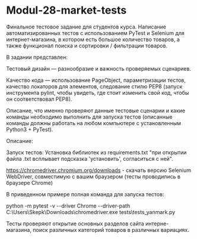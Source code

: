 # Modul-28-market-tests
Финальное тестовое задание для студентов курса.
Написание автоматизированных тестов с использованием PyTest и Selenium для интернет-магазина, в котором есть большое количество товаров, а также функционал поиска и сортировки / фильтрации товаров.

В задании представлен:

Тестовый дизайн — разнообразие и важность проверяемых сценариев.

Качество кода — использование PageObject, параметризации тестов, качество локаторов для элементов, следование стилю PEP8 (запуск инструмента pylint, чтобы увидеть, где стоит изменить свой код, чтобы он соответствовал PEP8).

Описание, что именно проверяют данные тестовые сценарии и какие команды необходимо выполнить для запуска тестов (описанные команды должны работать на любом компьютере с установленным Python3 + PyTest).


Описание: 

Запуск тестов:
Установка библиотек из requirements.txt "при открытии файла .txt всплывает подсказка 'установить', согласиться с ней".

https://chromedriver.chromium.org/downloads - скачать версию Selenium WebDriver, совместимую с вашим браузером (тесты проводились в браузере Chrome)

В приведенном примере полная команда для запуска тестов:

python -m pytest -v --driver Chrome --driver-path C:\Users\Skepk\Downloads\chromedriver.exe tests\tests_yanmark.py

Тесты проверяют открытие основных разделов сайта интерне-магазина, поиск различных категорий товаров в различных вариациях.

